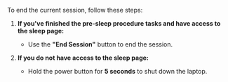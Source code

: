 To end the current session, follow these steps:  

1. **If you've finished the pre-sleep procedure tasks and have access to the sleep page:**  
   
    - Use the **"End Session"** button to end the session.  

2. **If you do not have access to the sleep page:**  
   
    - Hold the power button for **5 seconds** to shut down the laptop.